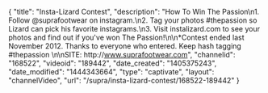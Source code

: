 {
    "title": "Insta-Lizard Contest",
    "description": "How To Win The Passion\n1. Follow @suprafootwear on instagram.\n2. Tag your photos #thepassion so Lizard can pick his favorite instagrams.\n3. Visit instalizard.com to see your photos and find out if you've won The Passion!\n\n*Contest ended last November 2012. Thanks to everyone who entered. Keep hash tagging #thepassion \n\nSITE: http:\/\/www.suprafootwear.com",
    "channelid": "168522",
    "videoid": "189442",
    "date_created": "1405375243",
    "date_modified": "1444343664",
    "type": "captivate",
    "layout": "channelVideo",
    "url": "\/supra\/insta-lizard-contest\/168522-189442"
}